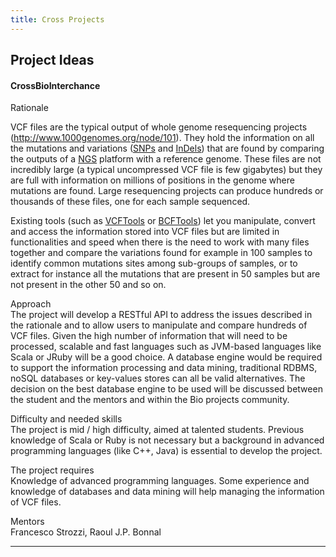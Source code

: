 ```yaml
---
title: Cross Projects
---
```


Project Ideas
-------------

#### CrossBioInterchance

Rationale  

<!-- -->

  
VCF files are the typical output of whole genome resequencing
projects (http://www.1000genomes.org/node/101). They hold the
information on all the mutations and variations
([SNPs](http://en.wikipedia.org/wiki/Single-nucleotide_polymorphism) and
[InDels](http://en.wikipedia.org/wiki/Indel)) that are found by
comparing the outputs of a
[NGS](http://en.wikipedia.org/wiki/DNA_sequencing#Next-generation_methods)
platform with a reference genome. These files are not incredibly large
(a typical uncompressed VCF file is few gigabytes) but they are full
with information on millions of positions in the genome where mutations
are found. Large resequencing projects can produce hundreds or thousands
of these files, one for each sample sequenced.

Existing tools (such as [VCFTools](http://vcftools.sourceforge.net) or
[BCFTools](http://samtools.sourceforge.net/samtools.shtml#4)) let you
manipulate, convert and access the information stored into VCF files but
are limited in functionalities and speed when there is the need to work
with many files together and compare the variations found for example in
100 samples to identify common mutations sites among sub-groups of
samples, or to extract for instance all the mutations that are present
in 50 samples but are not present in the other 50 and so on.

<!-- -->

Approach  
The project will develop a RESTful API to address the issues described
in the rationale and to allow users to manipulate and compare hundreds
of VCF files. Given the high number of information that will need to be
processed, scalable and fast languages such as JVM-based languages like
Scala or JRuby will be a good choice. A database engine would be
required to support the information processing and data mining,
traditional RDBMS, noSQL databases or key-values stores can all be
valid alternatives. The decision on the best database engine to be used
will be discussed between the student and the mentors and within the Bio
projects community.

<!-- -->

Difficulty and needed skills  
The project is mid / high difficulty, aimed at talented students.
Previous knowledge of Scala or Ruby is not necessary but a background in
advanced programming languages (like C++, Java) is essential to develop
the project.

The project requires  
Knowledge of advanced programming languages. Some experience and
knowledge of databases and data mining will help managing the
information of VCF files.

<!-- -->

Mentors  
Francesco Strozzi, Raoul J.P. Bonnal

------------------------------------------------------------------------
